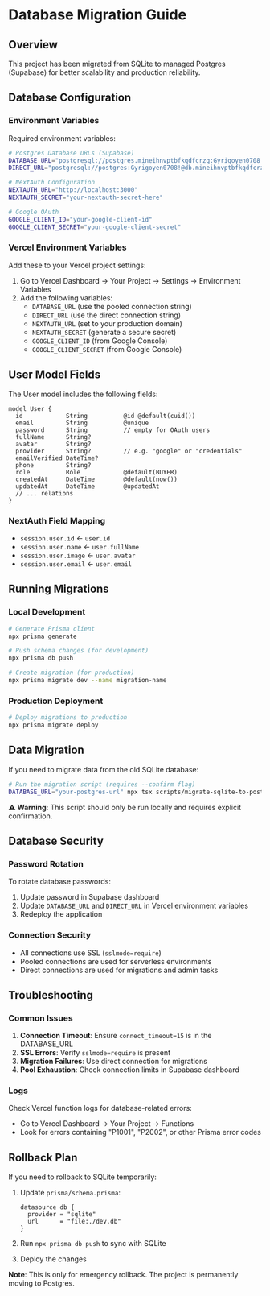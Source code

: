 # Database Migration Guide

## Overview

This project has been migrated from SQLite to managed Postgres (Supabase) for better scalability and production reliability.

## Database Configuration

### Environment Variables

Required environment variables:

```bash
# Postgres Database URLs (Supabase)
DATABASE_URL="postgresql://postgres.mineihnvptbfkqdfcrzg:Gyrigoyen0708!@aws-1-us-east-1.pooler.supabase.com:5432/postgres?pgbouncer=true&connect_timeout=15&sslmode=require"
DIRECT_URL="postgresql://postgres:Gyrigoyen0708!@db.mineihnvptbfkqdfcrzg.supabase.co:5432/postgres?sslmode=require"

# NextAuth Configuration
NEXTAUTH_URL="http://localhost:3000"
NEXTAUTH_SECRET="your-nextauth-secret-here"

# Google OAuth
GOOGLE_CLIENT_ID="your-google-client-id"
GOOGLE_CLIENT_SECRET="your-google-client-secret"
```

### Vercel Environment Variables

Add these to your Vercel project settings:

1. Go to Vercel Dashboard → Your Project → Settings → Environment Variables
2. Add the following variables:
   - `DATABASE_URL` (use the pooled connection string)
   - `DIRECT_URL` (use the direct connection string)
   - `NEXTAUTH_URL` (set to your production domain)
   - `NEXTAUTH_SECRET` (generate a secure secret)
   - `GOOGLE_CLIENT_ID` (from Google Console)
   - `GOOGLE_CLIENT_SECRET` (from Google Console)

## User Model Fields

The User model includes the following fields:

```prisma
model User {
  id            String          @id @default(cuid())
  email         String          @unique
  password      String          // empty for OAuth users
  fullName      String?
  avatar        String?
  provider      String?         // e.g. "google" or "credentials"
  emailVerified DateTime?
  phone         String?
  role          Role            @default(BUYER)
  createdAt     DateTime        @default(now())
  updatedAt     DateTime        @updatedAt
  // ... relations
}
```

### NextAuth Field Mapping

- `session.user.id` ← `user.id`
- `session.user.name` ← `user.fullName`
- `session.user.image` ← `user.avatar`
- `session.user.email` ← `user.email`

## Running Migrations

### Local Development

```bash
# Generate Prisma client
npx prisma generate

# Push schema changes (for development)
npx prisma db push

# Create migration (for production)
npx prisma migrate dev --name migration-name
```

### Production Deployment

```bash
# Deploy migrations to production
npx prisma migrate deploy
```

## Data Migration

If you need to migrate data from the old SQLite database:

```bash
# Run the migration script (requires --confirm flag)
DATABASE_URL="your-postgres-url" npx tsx scripts/migrate-sqlite-to-postgres.ts --confirm
```

**⚠️ Warning**: This script should only be run locally and requires explicit confirmation.

## Database Security

### Password Rotation

To rotate database passwords:

1. Update password in Supabase dashboard
2. Update `DATABASE_URL` and `DIRECT_URL` in Vercel environment variables
3. Redeploy the application

### Connection Security

- All connections use SSL (`sslmode=require`)
- Pooled connections are used for serverless environments
- Direct connections are used for migrations and admin tasks

## Troubleshooting

### Common Issues

1. **Connection Timeout**: Ensure `connect_timeout=15` is in the DATABASE_URL
2. **SSL Errors**: Verify `sslmode=require` is present
3. **Migration Failures**: Use direct connection for migrations
4. **Pool Exhaustion**: Check connection limits in Supabase dashboard

### Logs

Check Vercel function logs for database-related errors:
- Go to Vercel Dashboard → Your Project → Functions
- Look for errors containing "P1001", "P2002", or other Prisma error codes

## Rollback Plan

If you need to rollback to SQLite temporarily:

1. Update `prisma/schema.prisma`:
   ```prisma
   datasource db {
     provider = "sqlite"
     url      = "file:./dev.db"
   }
   ```

2. Run `npx prisma db push` to sync with SQLite
3. Deploy the changes

**Note**: This is only for emergency rollback. The project is permanently moving to Postgres.
